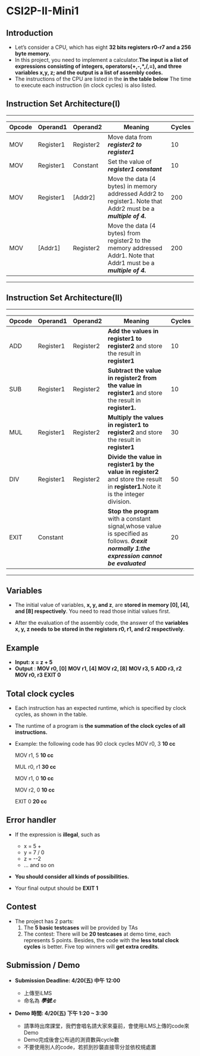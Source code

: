 # CSI2P-II-Mini1



## Introduction

* Let’s consider a CPU, which has eight **32 bits registers r0-r7 and a 256 byte memory.**
* In this project, you need to implement a calculator.**The input is a list of expressions consisting of integers, operators(+,-,*,/,=), and three variables x,y, z; and the output is a list of assembly codes.**
* The instructions of the CPU are listed in the **in the table below** The time to execute each instruction (in clock cycles) is also listed.



## Instruction Set Architecture(I)

****

|Opcode|Operand1|Operand2|Meaning|Cycles|
|---|---|---|---|---|
|MOV|Register1|Register2|Move data from ***register2 to register1***|10|
|MOV|Register1|Constant|Set the value of ***register1 constant***|10|
|MOV|Register1|[Addr2]|Move the data (4 bytes) in memory addressed Addr2 to register1. Note that Addr2 must be a ***multiple of 4.***|200|
|MOV|[Addr1]|Register2|Move the data (4 bytes) from register2 to the memory addressed Addr1. Note that Addr1 must be a ***multiple of 4.***|200|



****

## Instruction Set Architecture(II)

****

|Opcode|Operand1|Operand2|Meaning|Cycles|
|---|---|---|---|---|
|ADD|Register1|Register2|**Add the values in register1 to register2** and store the result in **register1**|10|
|SUB|Register1|Register2|**Subtract the value in register2 from the value in register1** and store the result in **register1.**|10|
|MUL|Register1|Register2|**Multiply the values in register1 to register2** and store the result in **register1**|30|
|DIV|Register1|Register2|**Divide the value in register1 by the value in register2** and store the result in **register1**.Note it is the integer division.|50|
|EXIT|Constant||**Stop the program** with a constant signal,whose value is specified as follows. ***0:exit normally***                       ***1:the expression cannot be evaluated***|20|


****

## Variables

* The initial value of variables, **x, y, and z**, are **stored in memory [0], [4], and [8] respectively**. You need to read those initial values first.

* After the evaluation of the assembly code, the answer of the **variables x, y, z needs to be  stored in the registers r0, r1, and r2 respectively**. 


## Example

* **Input: x = z + 5**
* **Output** :
    **MOV r0, [0]**
    **MOV r1, [4]**
    **MOV r2, [8]** 
    **MOV r3, 5**
    **ADD r3, r2**
    **MOV r0, r3**
    **EXIT 0**

## Total clock cycles

* Each instruction has an expected runtime, which is specified by clock cycles, as shown in the table.
* The runtime of a program is **the summation of the clock cycles of all instructions.**
* Example: the following code has 90 clock cycles
    MOV r0, 3        **10 cc**

    MOV r1, 5        **10 cc**

    MUL r0, r1       **30 cc**

    MOV r1, 0        **10 cc**

    MOV r2, 0        **10 cc**

    EXIT 0           **20 cc**

## Error handler

* If the expression is **illegal**, such as
    * x = 5 +
    * y = 7 / 0
    * z = --2
    * ... and so on

* **You should consider all kinds of possibilities.**

* Your final output should be **EXIT 1**

## Contest

* The project has 2 parts:
    1. The **5 basic testcases** will be provided by TAs
    2. The contest: There will be **20 testcases** at demo time, each represents 5 points. Besides, the code with the **less total clock cycles** is better. Five top winners will **get extra credits**.

## Submission / Demo

- **Submission Deadline: 4/20(五) 中午 12:00**
	- 上傳至iLMS
	- 命名為 ***學號.c***

- **Demo 時間: 4/20(五) 下午 1:20 ~ 3:30**
    - 請準時出席課堂，我們會唱名請大家來臺前，會使用iLMS上傳的code來Demo
    - Demo完成後會公布過的測資數與cycle數
    - 不要使用別人的code，若抓到抄襲直接零分並依校規處置


